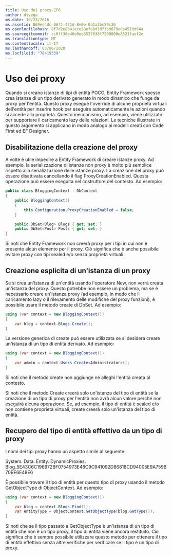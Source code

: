 ```yaml
---
title: Uso dei proxy-EF6
author: divega
ms.date: 10/23/2016
ms.assetid: 869ee4dc-06f1-471d-8e0e-0a1a2bc59c30
ms.openlocfilehash: 8f7d2e8b41ece28efe8d1df3b0679e6e4510d64a
ms.sourcegitcommit: cc0ff36e46e9ed3527638f7208000e8521faef2e
ms.translationtype: MT
ms.contentlocale: it-IT
ms.lasthandoff: 03/06/2020
ms.locfileid: "78419339"
---
```

# <a name="working-with-proxies"></a>Uso dei proxy
Quando si creano istanze di tipi di entità POCO, Entity Framework spesso crea istanze di un tipo derivato generato in modo dinamico che funge da proxy per l'entità. Questo proxy esegue l'override di alcune proprietà virtuali dell'entità per inserire hook per eseguire automaticamente le azioni quando si accede alla proprietà. Questo meccanismo, ad esempio, viene utilizzato per supportare il caricamento lazy delle relazioni. Le tecniche illustrate in questo argomento si applicano in modo analogo ai modelli creati con Code First ed EF Designer.  

## <a name="disabling-proxy-creation"></a>Disabilitazione della creazione del proxy  

A volte è utile impedire a Entity Framework di creare istanze proxy. Ad esempio, la serializzazione di istanze non proxy è molto più semplice rispetto alla serializzazione delle istanze proxy. La creazione del proxy può essere disattivata cancellando il flag ProxyCreationEnabled. Questa operazione può essere eseguita nel costruttore del contesto. Ad esempio:  

``` csharp
public class BloggingContext : DbContext
{
    public BloggingContext()
    {
        this.Configuration.ProxyCreationEnabled = false;
    }  

    public DbSet<Blog> Blogs { get; set; }
    public DbSet<Post> Posts { get; set; }
}
```  

Si noti che Entity Framework non creerà proxy per i tipi in cui non è presente alcun elemento per il proxy. Ciò significa che è anche possibile evitare proxy con tipi sealed e/o senza proprietà virtuali.  

## <a name="explicitly-creating-an-instance-of-a-proxy"></a>Creazione esplicita di un'istanza di un proxy  

Se si crea un'istanza di un'entità usando l'operatore New, non verrà creata un'istanza del proxy. Questo potrebbe non essere un problema, ma se è necessario creare un'istanza proxy (ad esempio, in modo che il caricamento lazy o il rilevamento delle modifiche del proxy funzioni), è possibile usare il metodo create di DbSet. Ad esempio:  

``` csharp
using (var context = new BloggingContext())
{
    var blog = context.Blogs.Create();
}
```  

La versione generica di create può essere utilizzata se si desidera creare un'istanza di un tipo di entità derivato. Ad esempio:  

``` csharp
using (var context = new BloggingContext())
{
    var admin = context.Users.Create<Administrator>();
}
```  

Si noti che il metodo create non aggiunge né alleghi l'entità creata al contesto.  

Si noti che il metodo Create creerà solo un'istanza del tipo di entità se la creazione di un tipo di proxy per l'entità non avrà alcun valore perché non eseguirà alcuna operazione. Se, ad esempio, il tipo di entità è sealed e/o non contiene proprietà virtuali, create creerà solo un'istanza del tipo di entità.  

## <a name="getting-the-actual-entity-type-from-a-proxy-type"></a>Recupero del tipo di entità effettivo da un tipo di proxy  

I nomi dei tipi proxy hanno un aspetto simile al seguente:  

System. Data. Entity. DynamicProxies. Blog_5E43C6C196972BF0754973E48C9C941092D86818CD94005E9A759B70BF6E48E6  

È possibile trovare il tipo di entità per questo tipo di proxy usando il metodo GetObjectType di ObjectContext. Ad esempio:  

``` csharp
using (var context = new BloggingContext())
{
    var blog = context.Blogs.Find(1);
    var entityType = ObjectContext.GetObjectType(blog.GetType());
}
```  

Si noti che se il tipo passato a GetObjectType è un'istanza di un tipo di entità che non è un tipo proxy, il tipo di entità viene ancora restituito. Ciò significa che è sempre possibile utilizzare questo metodo per ottenere il tipo di entità effettivo senza altre verifiche per verificare se il tipo è un tipo di proxy.  
